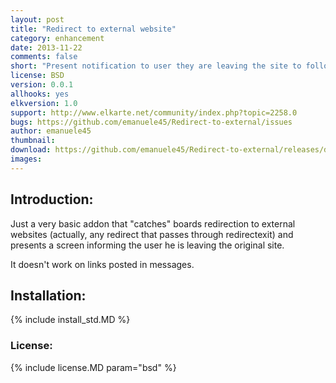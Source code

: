```yaml
---
layout: post
title: "Redirect to external website"
category: enhancement
date: 2013-11-22
comments: false
short: "Present notification to user they are leaving the site to follow a link"
license: BSD
version: 0.0.1
allhooks: yes
elkversion: 1.0
support: http://www.elkarte.net/community/index.php?topic=2258.0
bugs: https://github.com/emanuele45/Redirect-to-external/issues
author: emanuele45
thumbnail:
download: https://github.com/emanuele45/Redirect-to-external/releases/download/v0.0.1/Redirect-to-ext_0-0-1.tar.gz
images:
---
```


## Introduction:
Just a very basic addon that "catches" boards redirection to external websites (actually, any redirect that passes through redirectexit) and presents a screen informing the user he is leaving the original site.

It doesn't work on links posted in messages.

## Installation:
{% include install_std.MD %}

### License:
{% include license.MD param="bsd" %}
